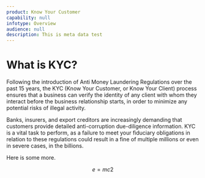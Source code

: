 ```yaml
---
product: Know Your Customer
capability: null
infotype: Overview
audience: null
description: This is meta data test
---
```


# What is KYC?

Following the introduction of Anti Money Laundering Regulations over the past 15 years, the KYC \(Know Your Customer, or Know Your Client\) process ensures that a business can verify the identity of any client with whom they interact before the business relationship starts, in order to minimize any potential risks of illegal activity.

Banks, insurers, and export creditors are increasingly demanding that customers provide detailed anti-corruption due-diligence information. KYC is a vital task to perform, as a failure to meet your fiduciary obligations in relation to these regulations could result in a fine of multiple millions or even in severe cases, in the billions.

Here is some more. 

$$
e=mc 2
$$



